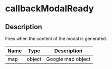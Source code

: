 # callbackModalReady

## Description

Fires when the content of the modal is generated.

| Name | Type | Description |
|---|---|---|
| map | object | Google map object |
